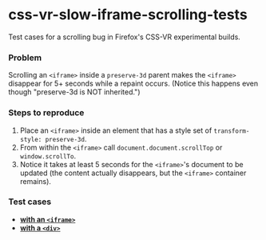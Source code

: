 # css-vr-slow-iframe-scrolling-tests

Test cases for a scrolling bug in Firefox's CSS-VR experimental builds.


### Problem

Scrolling an `<iframe>` inside a `preserve-3d` parent makes the `<iframe>` disappear for 5+ seconds while a repaint occurs. (Notice this happens even though "preserve-3d is NOT inherited.")


### Steps to reproduce

1. Place an `<iframe>` inside an element that has a style set of `transform-style: preserve-3d`.
2. From within the `<iframe>` call `document.document.scrollTop` or `window.scrollTo`.
3. Notice it takes at least 5 seconds for the `<iframe>`'s document to be updated (the content actually disappears, but the `<iframe>` container remains).


### Test cases

* [__with an `<iframe>`__](http://cvan.io/css-vr-slow-iframe-scrolling-tests/)
* [__with a `<div>`__](http://cvan.io/css-vr-slow-iframe-scrolling-tests/div.html)
